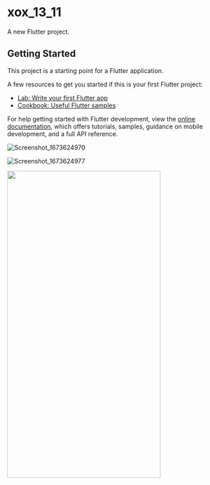 # xox_13_11

A new Flutter project.

## Getting Started

This project is a starting point for a Flutter application.

A few resources to get you started if this is your first Flutter project:

- [Lab: Write your first Flutter app](https://docs.flutter.dev/get-started/codelab)
- [Cookbook: Useful Flutter samples](https://docs.flutter.dev/cookbook)

For help getting started with Flutter development, view the
[online documentation](https://docs.flutter.dev/), which offers tutorials,
samples, guidance on mobile development, and a full API reference.

![Screenshot_1673624970](https://user-images.githubusercontent.com/95686166/212361510-ffabc258-8aae-411d-847a-58ffe78cec26.png)



![Screenshot_1673624977](https://user-images.githubusercontent.com/95686166/212361543-423fe9f7-c7cb-431a-9638-1ebcec015a89.png)

<img src="https://user-images.githubusercontent.com/95686166/212361582-3c213954-15d0-45af-ae8e-eb98316338ba.png" width="350" height="700">
